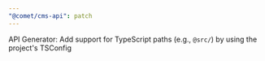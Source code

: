 ```yaml
---
"@comet/cms-api": patch
---
```


API Generator: Add support for TypeScript paths (e.g., `@src/`) by using the project's TSConfig
